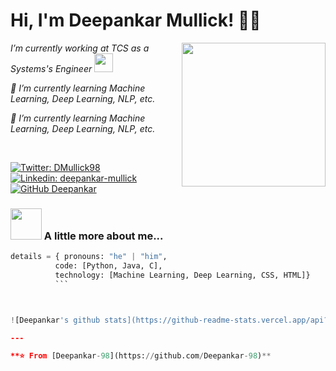 <!--
**Deepankar-98/Deepankar-98** is a ✨ _special_ ✨ repository because its `README.md` (this file) appears on your GitHub profile.

Here are some ideas to get you started:

- 🔭 I’m currently working on ...
- 🌱 I’m currently learning ...
- 👯 I’m looking to collaborate on ...
- 🤔 I’m looking for help with ...
- 💬 Ask me about ...
- 📫 How to reach me: ...
- 😄 Pronouns: ...
- ⚡ Fun fact: ...
-->


# Hi, I'm Deepankar Mullick!  👨‍💻
<img align='right' src="https://s7.gifyu.com/images/WhatsApp-Image-2020-07-14-at-11.34.49-1.gif" width="230">
<p>
  <em>
    I’m currently working at TCS as a Systems's Engineer&nbsp;<img src="https://media.giphy.com/media/fYSnHlufseco8Fh93Z/giphy.gif" width="30">
  </em>
</p>

<p>
  <em>
    🌱 I’m currently learning Machine Learning, Deep Learning, NLP, etc.
  </em>
</p>
<p>
  <em>
    🌱 I’m currently learning Machine Learning, Deep Learning, NLP, etc.
  </em>
</p>


<br>

[![Twitter: DMullick98](https://img.shields.io/twitter/follow/DMullick98?style=social)](https://twitter.com/DMullick98)
[![Linkedin: deepankar-mullick](https://img.shields.io/badge/-thaianebraga-blue?style=flat-square&logo=Linkedin&logoColor=white&link=https://www.linkedin.com/in/deepankar-mullick/)](https://www.linkedin.com/in/deepankar-mullick)
[![GitHub Deepankar](https://img.shields.io/github/followers/thaiane?label=follow&style=social)](https://github.com/Deepankar-98)


### <img src="https://media.giphy.com/media/VgCDAzcKvsR6OM0uWg/giphy.gif" width="50"> A little more about me...  

```Python
details = { pronouns: "he" | "him",
          code: [Python, Java, C],
          technology: [Machine Learning, Deep Learning, CSS, HTML]}
          ```



![Deepankar's github stats](https://github-readme-stats.vercel.app/api?username=Deepankar-98&show_icons=true&hide_border=true)

---

**⭐️ From [Deepankar-98](https://github.com/Deepankar-98)**



